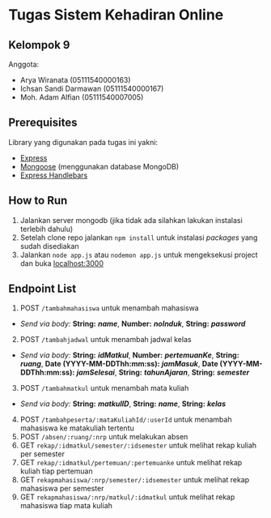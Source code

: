 # Tugas Sistem Kehadiran Online
## Kelompok 9

Anggota:
  - Arya Wiranata (05111540000163)
  - Ichsan Sandi Darmawan (05111540000167)
  - Moh. Adam Alfian (05111540007005)

## Prerequisites
Library yang digunakan pada tugas ini yakni:
  - [Express](https://www.npmjs.com/package/express)
  - [Mongoose](https://www.npmjs.com/package/mongoose) (menggunakan database MongoDB)
  - [Express Handlebars](https://www.npmjs.com/package/express-handlebars)

## How to Run
1. Jalankan server mongodb (jika tidak ada silahkan lakukan instalasi terlebih dahulu)
2. Setelah clone repo jalankan `npm install` untuk instalasi *packages* yang sudah disediakan
3. Jalankan `node app.js` atau `nodemon app.js` untuk mengeksekusi project dan buka [localhost:3000](http://localhost:3000)

## Endpoint List
1. POST `/tambahmahasiswa` untuk menambah mahasiswa
- *Send via body:* **String:** ***name***, **Number:** ***noInduk***, **String:** ***password***
2. POST `/tambahjadwal` untuk menambah jadwal kelas
- *Send via body:* **String:** ***idMatkul***, **Number:** ***pertemuanKe***, **String:** ***ruang***, **Date (YYYY-MM-DDThh:mm:ss):** ***jamMasuk***, **Date (YYYY-MM-DDThh:mm:ss):** ***jamSelesai***, **String:** ***tahunAjaran***, **String:** ***semester***
3. POST `/tambahmatkul` untuk menambah mata kuliah
- *Send via body:* **String:** ***matkulID***, **String:** ***name***, **String:** ***kelas***
4. POST `/tambahpeserta/:mataKuliahId/:userId` untuk menambah mahasiswa ke matakuliah tertentu
5. POST `/absen/:ruang/:nrp` untuk melakukan absen
6. GET `rekap/:idmatkul/semester/:idsemester` untuk melihat rekap kuliah per semester
7. GET `rekap/:idmatkul/pertemuan/:pertemuanke` untuk melihat rekap kuliah tiap pertemuan
8. GET `rekapmahasiswa/:nrp/semester/:idsemester` untuk melihat rekap mahasiswa per semester
9. GET `rekapmahasiswa/:nrp/matkul/:idmatkul` untuk melihat rekap mahasiswa tiap mata kuliah